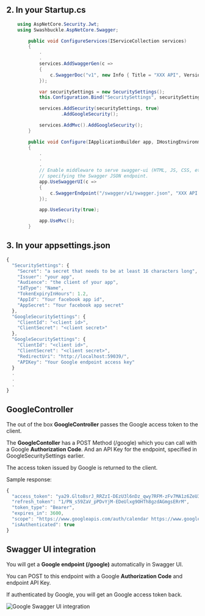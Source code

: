 ## 2. In your Startup.cs

```C#
	using AspNetCore.Security.Jwt;
	using Swashbuckle.AspNetCore.Swagger;
```

```C#
        public void ConfigureServices(IServiceCollection services)
        {
            .
            .
            services.AddSwaggerGen(c =>
            {
                c.SwaggerDoc("v1", new Info { Title = "XXX API", Version = "v1" });
            });

            var securitySettings = new SecuritySettings();
            this.Configuration.Bind("SecuritySettings", securitySettings);

            services.AddSecurity(securitySettings, true)
                    .AddGoogleSecurity();            

            services.AddMvc().AddGoogleSecurity();
        }
```

```C#
        public void Configure(IApplicationBuilder app, IHostingEnvironment env)
        {
            .
            .
            .
            // Enable middleware to serve swagger-ui (HTML, JS, CSS, etc.), 
            // specifying the Swagger JSON endpoint.
            app.UseSwaggerUI(c =>
            {
                c.SwaggerEndpoint("/swagger/v1/swagger.json", "XXX API V1");
            });

            app.UseSecurity(true);

            app.UseMvc();
        }
```

## 3. In your appsettings.json

```javascript
{
  "SecuritySettings": {
    "Secret": "a secret that needs to be at least 16 characters long",
    "Issuer": "your app",
    "Audience": "the client of your app",
    "IdType": "Name",
    "TokenExpiryInHours": 1.2,
    "AppId": "Your facebook app id",
    "AppSecret": "Your facebook app secret"
  },
  "GoogleSecuritySettings": {
    "ClientId": "<client id>",
    "ClientSecret": "<client secret>"
  },
  "GoogleSecuritySettings": {
    "ClientId": "<client id>",
    "ClientSecret": "<client secret>",
    "RedirectUri": "http://localhost:59039/",
    "APIKey": "Your Google endpoint access key"
  }
  .
  .
  .
}
```

## GoogleController

The out of the box **GoogleController** passes the Google access token to the client.

The **GoogleContoller** has a POST Method (/google) which you can call with a Google **Authorization Code**.
And an API Key for the endpoint, specified in GoogleSecuritySettings earlier.

The access token issued by Google is returned to the client.

Sample response:

```javascript
{
  "access_token": "ya29.GltoBsrJ_RRZzI-DEzU3l6nDz_qwy7RFM-zFv7MA1z6ZeU3IijEZa_ECHG70V-cFz7omdplXraYVjTvrZkkYqdaf0Z8-vnQ6NiLeOXW3GLCqnlYjabwf59RMaUv8",
  "refresh_token": "1/PN_s59ZaV_pPDvYjM-EDeUlxg9OHTh8gzdAGmgsERrM",
  "token_type": "Bearer",
  "expires_in": 3600,
  "scope": "https://www.googleapis.com/auth/calendar https://www.googleapis.com/auth/adwords",
  "isAuthenticated": true
}
```

## Swagger UI integration

You will get a **Google endpoint (/google)** automatically in Swagger UI.

You can POST to this endpoint with a Google **Authorization Code** and endpoint API Key.

If authenticated by Google, you will get an Google access token back.

![Google Swagger UI integration](https://github.com/VeritasSoftware/AspNetCore.Security.Jwt/blob/master/GoogleSwaggerIntegration.jpg)